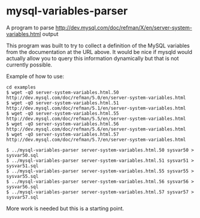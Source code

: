 # mysql-variables-parser
A program to parse http://dev.mysql.com/doc/refman/X/en/server-system-variables.html output

This program was built to try to collect a definition of the MySQL
variables from the documentation at the URL above.  It would be nice if mysqld would
actually allow you to query this information dynamically but that is not currently possible.

Example of how to use:

```
cd examples
$ wget -qO server-system-variables.html.50 http://dev.mysql.com/doc/refman/5.0/en/server-system-variables.html
$ wget -qO server-system-variables.html.51 http://dev.mysql.com/doc/refman/5.1/en/server-system-variables.html
$ wget -qO server-system-variables.html.55 http://dev.mysql.com/doc/refman/5.5/en/server-system-variables.html
$ wget -qO server-system-variables.html.56 http://dev.mysql.com/doc/refman/5.6/en/server-system-variables.html
$ wget -qO server-system-variables.html.57 http://dev.mysql.com/doc/refman/5.7/en/server-system-variables.html

$ ../mysql-variables-parser server-system-variables.html.50 sysvar50 > sysvar50.sql
$ ../mysql-variables-parser server-system-variables.html.51 sysvar51 > sysvar51.sql
$ ../mysql-variables-parser server-system-variables.html.55 sysvar55 > sysvar55.sql
$ ../mysql-variables-parser server-system-variables.html.56 sysvar56 > sysvar56.sql
$ ../mysql-variables-parser server-system-variables.html.57 sysvar57 > sysvar57.sql
```

More work is needed but this is a starting point.
